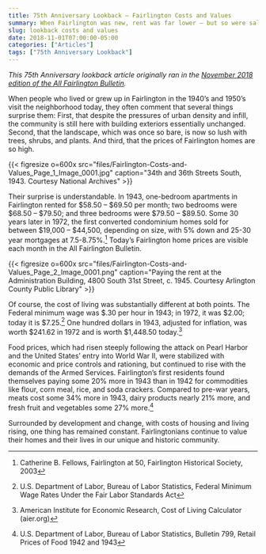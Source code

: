 ```yaml
---
title: 75th Anniversary Lookback — Fairlington Costs and Values
summary: When Fairlington was new, rent was far lower — but so were salaries.
slug: lookback costs and values
date: 2018-11-01T07:00:00-05:00
categories: ["Articles"]
tags: ["75th Anniversary Lookback"]
---
```


*This 75th Anniversary lookback article originally ran in the [November 2018 edition of the All Fairlington Bulletin](http://www.fca-fairlington.org/wp-content/uploads/november_2018_afb.pdf#page=7).*

When people who lived or grew up in Fairlington in the 1940’s and 1950’s visit the neighborhood today, they often comment that several things surprise them: First, that despite the pressures of urban density and infill, the community is still here with building exteriors essentially unchanged. Second, that the landscape, which was once so bare, is now so lush with trees, shrubs, and plants. And third, that the prices of Fairlington homes are so high.

{{< figresize o=600x src="files/Fairlington-Costs-and-Values_Page_1_Image_0001.jpg" caption="34th and 36th Streets South, 1943. Courtesy National Archives" >}}

Their surprise is understandable. In 1943, one-bedroom apartments in Fairlington rented for $58.50 – $69.50 per month; two bedrooms were $68.50 – $79.50; and three bedrooms were $79.50 – $89.50. Some 30 years later in 1972, the first converted condominium homes sold for between $19,000 – $44,500, depending on size, with 5% down and 25-30 year mortgages at 7.5-8.75%.[^1] Today’s Fairlington home prices are visible each month in the All Fairlington Bulletin.

{{< figresize o=600x src="files/Fairlington-Costs-and-Values_Page_2_Image_0001.png" caption="Paying the rent at the Administration Building, 4800 South 31st Street, c. 1945. Courtesy Arlington County Public Library" >}}

Of course, the cost of living was substantially different at both points. The Federal minimum wage was $.30 per hour in 1943; in 1972, it was $2.00; today it is $7.25.[^2] One hundred dollars in 1943, adjusted for inflation, was worth $241.62 in 1972 and is worth $1,448.50 today.[^3]

Food prices, which had risen steeply following the attack on Pearl Harbor and the United States’ entry into World War II, were stabilized with economic and price controls and rationing, but continued to rise with the demands of the Armed Services. Fairlington’s first residents found themselves paying some 20% more in 1943 than in 1942 for commodities like flour, corn meal, rice, and soda crackers. Compared to pre-war years, meats cost some 34% more in 1943, dairy products nearly 21% more, and fresh fruit and vegetables some 27% more.[^4]

Surrounded by development and change, with costs of housing and living rising, one thing has remained constant. Fairlingtonians continue to value their homes and their lives in our unique and historic community.

[^1]: Catherine B. Fellows, Fairlington at 50, Fairlington Historical Society, 2003
[^2]: U.S. Department of Labor, Bureau of Labor Statistics, Federal Minimum Wage Rates Under the Fair Labor Standards Act
[^3]: American Institute for Economic Research, Cost of Living Calculator (aier.org)
[^4]: U.S. Department of Labor, Bureau of Labor Statistics, Bulletin 799, Retail Prices of Food 1942 and 1943